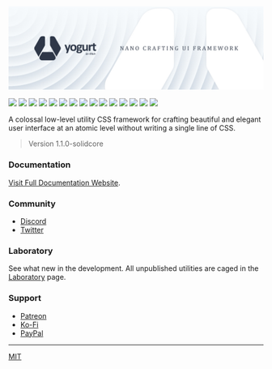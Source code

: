 <p align="center">
  <img src="https://raw.githubusercontent.com/yogurt-foundation/yogurt-css/1.0.9/assets/promo.jpg"
       height="auto"
       width="auto">
</p>

<p align="left">
  <img src="https://badgen.net/github/release/yogurt-foundation/yogurt-css">
  <img src="https://badgen.net/github/releases/yogurt-foundation/yogurt-css">
  <img src="https://badgen.net/github/assets-dl/yogurt-foundation/yogurt-css">
  <img src="https://badgen.net/npm/dw/yogurt-css">
  <img src="https://badgen.net/npm/dm/yogurt-css">
  <img src="https://badgen.net/npm/dy/yogurt-css">
  <img src="https://badgen.net/github/branches/yogurt-foundation/yogurt-css">
  <img src="https://badgen.net/github/forks/yogurt-foundation/yogurt-css">
  <img src="https://badgen.net/github/stars/yogurt-foundation/yogurt-css">
  <img src="https://badgen.net/github/watchers/yogurt-foundation/yogurt-css">
  <img src="https://badgen.net/github/tag/yogurt-foundation/yogurt-css">
  <img src="https://badgen.net/github/commits/yogurt-foundation/yogurt-css">
  <img src="https://badgen.net/github/last-commit/yogurt-foundation/yogurt-css">
  <img src="https://badgen.net/github/contributors/yogurt-foundation/yogurt-css">
  <img src="https://badgen.net/github/license/yogurt-foundation/yogurt-css">
</p>

A colossal low-level utility CSS framework for crafting beautiful and elegant user interface at an atomic level without writing a single line of CSS.

> Version 1.1.0-solidcore

### Documentation

[Visit Full Documentation Website](https://yogurt-css-documentation.netlify.app).

### Community

- [Discord](https://discord.gg/A62YjNR)
- [Twitter](https://twitter.com/yogurtcss)

### Laboratory

See what new in the development. All unpublished utilities are caged in the [Laboratory](https://github.com/yogurt-foundation/laboratory) page.

### Support

- [Patreon](https://www.patreon.com/bePatron?u=5719325)
- [Ko-Fi](https://ko-fi.com/S6S01OZEW)
- [PayPal](https://paypal.me/loouisneedsbreakfast)

---

[MIT](https://github.com/yogurt-foundation/yogurt-css/blob/master/LICENSE)
